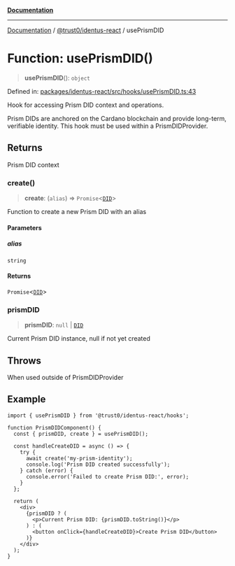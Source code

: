 [**Documentation**](../../../README.md)

***

[Documentation](../../../README.md) / [@trust0/identus-react](../README.md) / usePrismDID

# Function: usePrismDID()

> **usePrismDID**(): `object`

Defined in: [packages/identus-react/src/hooks/usePrismDID.ts:43](https://github.com/trust0-project/identus/blob/2b13c843151e57332dc3754476ad09bb3156ecfa/packages/identus-react/src/hooks/usePrismDID.ts#L43)

Hook for accessing Prism DID context and operations.

Prism DIDs are anchored on the Cardano blockchain and provide long-term, 
verifiable identity. This hook must be used within a PrismDIDProvider.

## Returns

Prism DID context

### create()

> **create**: (`alias`) => `Promise`\<[`DID`](https://github.com/hyperledger-identus/sdk-ts/blob/main/docs/sdk/modules.md)\>

Function to create a new Prism DID with an alias

#### Parameters

##### alias

`string`

#### Returns

`Promise`\<[`DID`](https://github.com/hyperledger-identus/sdk-ts/blob/main/docs/sdk/modules.md)\>

### prismDID

> **prismDID**: `null` \| [`DID`](https://github.com/hyperledger-identus/sdk-ts/blob/main/docs/sdk/modules.md)

Current Prism DID instance, null if not yet created

## Throws

When used outside of PrismDIDProvider

## Example

```tsx
import { usePrismDID } from '@trust0/identus-react/hooks';

function PrismDIDComponent() {
  const { prismDID, create } = usePrismDID();
  
  const handleCreateDID = async () => {
    try {
      await create('my-prism-identity');
      console.log('Prism DID created successfully');
    } catch (error) {
      console.error('Failed to create Prism DID:', error);
    }
  };
  
  return (
    <div>
      {prismDID ? (
        <p>Current Prism DID: {prismDID.toString()}</p>
      ) : (
        <button onClick={handleCreateDID}>Create Prism DID</button>
      )}
    </div>
  );
}
```
